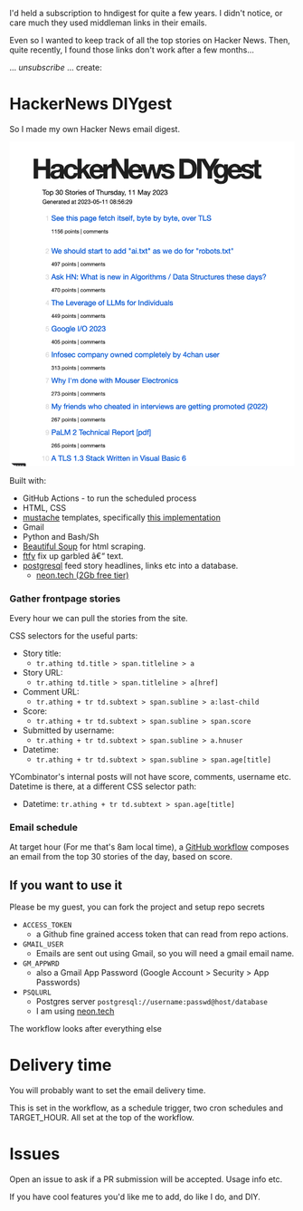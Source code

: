 I'd held a subscription to hndigest for quite a few years. I didn't notice, or
care much they used middleman links in their emails.

Even so I wanted to keep track of all the top stories on Hacker News. Then,
quite recently, I found those links don't work after a few months...

... *unsubscribe* ... create:

# HackerNews DIYgest

So I made my own Hacker News email digest.

![](images/hacker-news-diygest.png)

Built with:

- GitHub Actions - to run the scheduled process
- HTML, CSS
- [mustache](https://mustache.github.io/) templates, specifically [this implementation](https://github.com/cbroglie/mustache)
- Gmail
- Python and Bash/Sh
- [Beautiful Soup](https://www.crummy.com/software/BeautifulSoup/bs4/doc/) for html scraping.
- [ftfy](https://github.com/LuminosoInsight/python-ftfy) fix up garbled â€“ text.
- [postgresql](https://www.postgresql.org/) feed story headlines, links etc into a database.
    - [neon.tech (2Gb free tier)](https://neon.tech/docs/introduction/technical-preview-free-tier)

### Gather frontpage stories

Every hour we can pull the stories from the site.

CSS selectors for the useful parts:

- Story title: 
  - `tr.athing td.title > span.titleline > a`
- Story URL: 
  - `tr.athing td.title > span.titleline > a[href]`
- Comment URL: 
  - `tr.athing + tr td.subtext > span.subline > a:last-child`
- Score: 
  - `tr.athing + tr td.subtext > span.subline > span.score`
- Submitted by username: 
  - `tr.athing + tr td.subtext > span.subline > a.hnuser`
- Datetime: 
  - `tr.athing + tr td.subtext > span.subline > span.age[title]`

YCombinator's internal posts will not have score, comments, username etc. Datetime is there, at a different CSS selector path:

- Datetime: `tr.athing + tr td.subtext > span.age[title]`

### Email schedule

At target hour (For me that's 8am local time), a [GitHub workflow](https://github.com/codefodder/HackerNews-DIYgest/blob/master/.github/workflows/hacker-news-diygest-hourly-scrape.yml) composes an email from the top 30 stories of the day, based on score.

## If you want to use it

Please be my guest, you can fork the project and setup repo secrets 

- `ACCESS_TOKEN`
  - a Github fine grained access token that can read from repo actions.
- `GMAIL_USER`
  - Emails are sent out using Gmail, so you will need a gmail email name.
- `GM_APPWRD`
  - also a Gmail App Password (Google Account > Security > App Passwords)
- `PSQLURL`
  - Postgres server `postgresql://username:passwd@host/database`
  - I am using [neon.tech](https://neon.tech)

The workflow looks after everything else

# Delivery time

You will probably want to set the email delivery time.

This is set in the workflow, as a schedule trigger, two cron schedules and TARGET_HOUR. All set at the top of the workflow.

# Issues

Open an issue to ask if a PR submission will be accepted.  Usage info etc.

If you have cool features you'd like me to add, do like I do, and DIY.
